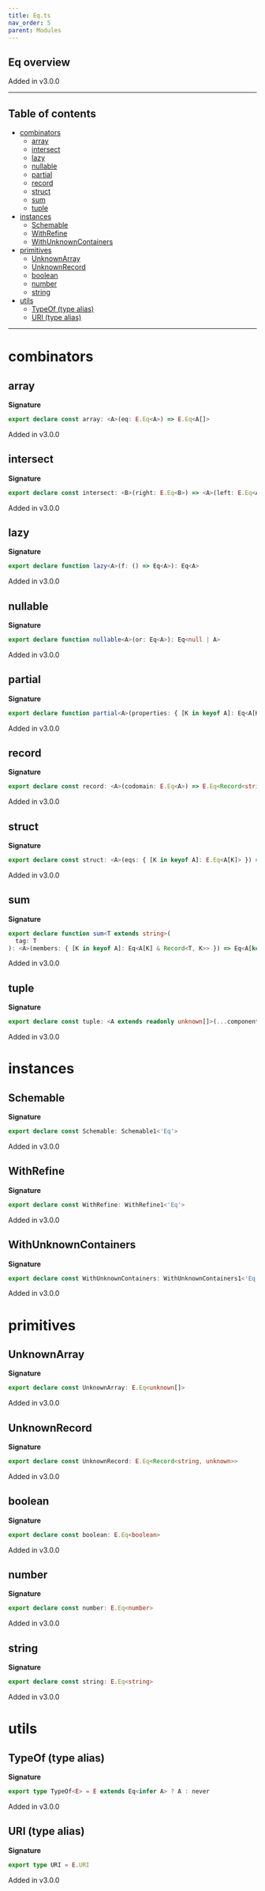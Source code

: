 ```yaml
---
title: Eq.ts
nav_order: 5
parent: Modules
---
```


## Eq overview

Added in v3.0.0

---

<h2 class="text-delta">Table of contents</h2>

- [combinators](#combinators)
  - [array](#array)
  - [intersect](#intersect)
  - [lazy](#lazy)
  - [nullable](#nullable)
  - [partial](#partial)
  - [record](#record)
  - [struct](#struct)
  - [sum](#sum)
  - [tuple](#tuple)
- [instances](#instances)
  - [Schemable](#schemable)
  - [WithRefine](#withrefine)
  - [WithUnknownContainers](#withunknowncontainers)
- [primitives](#primitives)
  - [UnknownArray](#unknownarray)
  - [UnknownRecord](#unknownrecord)
  - [boolean](#boolean)
  - [number](#number)
  - [string](#string)
- [utils](#utils)
  - [TypeOf (type alias)](#typeof-type-alias)
  - [URI (type alias)](#uri-type-alias)

---

# combinators

## array

**Signature**

```ts
export declare const array: <A>(eq: E.Eq<A>) => E.Eq<A[]>
```

Added in v3.0.0

## intersect

**Signature**

```ts
export declare const intersect: <B>(right: E.Eq<B>) => <A>(left: E.Eq<A>) => E.Eq<A & B>
```

Added in v3.0.0

## lazy

**Signature**

```ts
export declare function lazy<A>(f: () => Eq<A>): Eq<A>
```

Added in v3.0.0

## nullable

**Signature**

```ts
export declare function nullable<A>(or: Eq<A>): Eq<null | A>
```

Added in v3.0.0

## partial

**Signature**

```ts
export declare function partial<A>(properties: { [K in keyof A]: Eq<A[K]> }): Eq<Partial<{ [K in keyof A]: A[K] }>>
```

Added in v3.0.0

## record

**Signature**

```ts
export declare const record: <A>(codomain: E.Eq<A>) => E.Eq<Record<string, A>>
```

Added in v3.0.0

## struct

**Signature**

```ts
export declare const struct: <A>(eqs: { [K in keyof A]: E.Eq<A[K]> }) => E.Eq<{ [K in keyof A]: A[K] }>
```

Added in v3.0.0

## sum

**Signature**

```ts
export declare function sum<T extends string>(
  tag: T
): <A>(members: { [K in keyof A]: Eq<A[K] & Record<T, K>> }) => Eq<A[keyof A]>
```

Added in v3.0.0

## tuple

**Signature**

```ts
export declare const tuple: <A extends readonly unknown[]>(...components: { [K in keyof A]: E.Eq<A[K]> }) => E.Eq<A>
```

Added in v3.0.0

# instances

## Schemable

**Signature**

```ts
export declare const Schemable: Schemable1<'Eq'>
```

Added in v3.0.0

## WithRefine

**Signature**

```ts
export declare const WithRefine: WithRefine1<'Eq'>
```

Added in v3.0.0

## WithUnknownContainers

**Signature**

```ts
export declare const WithUnknownContainers: WithUnknownContainers1<'Eq'>
```

Added in v3.0.0

# primitives

## UnknownArray

**Signature**

```ts
export declare const UnknownArray: E.Eq<unknown[]>
```

Added in v3.0.0

## UnknownRecord

**Signature**

```ts
export declare const UnknownRecord: E.Eq<Record<string, unknown>>
```

Added in v3.0.0

## boolean

**Signature**

```ts
export declare const boolean: E.Eq<boolean>
```

Added in v3.0.0

## number

**Signature**

```ts
export declare const number: E.Eq<number>
```

Added in v3.0.0

## string

**Signature**

```ts
export declare const string: E.Eq<string>
```

Added in v3.0.0

# utils

## TypeOf (type alias)

**Signature**

```ts
export type TypeOf<E> = E extends Eq<infer A> ? A : never
```

Added in v3.0.0

## URI (type alias)

**Signature**

```ts
export type URI = E.URI
```

Added in v3.0.0
